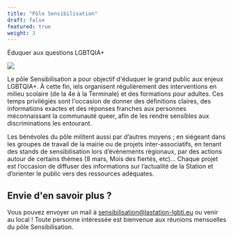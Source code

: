 ```yaml
---
title: "Pôle Sensibilisation"
draft: false
featured: true
weight: 3
---
```

Éduquer aux questions LGBTQIA+

![](/images/undraw_pride_y0te.svg)

Le pôle Sensibilisation a pour objectif d'éduquer le grand public aux enjeux LGBTQIA+. À cette fin, iels organisent régulièrement des interventions en milieu scolaire (de la 4e à la Terminale) et des formations pour adultes. Ces temps privilégiés sont l'occasion de donner des définitions claires, des informations exactes et des réponses franches aux personnes méconnaissant la communauté queer, afin de les rendre sensibles aux discriminations les entourant.

Les bénévoles du pôle militent aussi par d’autres moyens ; en siégeant dans les groupes de travail de la mairie ou de projets inter-associatifs, en tenant des stands de sensibilisation lors d’évènements régionaux, par des actions autour de certains thèmes (8 mars, Mois des fiertés, etc)… Chaque projet est l’occasion de diffuser des informations sur l’actualité de la Station et d’orienter le public vers des ressources adéquates.

## Envie d'en savoir plus ?

Vous pouvez envoyer un mail à sensibilisation@lastation-lgbti.eu ou venir au local ! Toute personne intéressée est bienvenue aux réunions mensuelles du pôle Sensibilisation.
